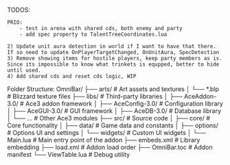 

TODOS: 

    PRIO:
        - test in arena with shared cds, both enemy and party
        - add spec property to TalentTreeCoordinates.lua

    2) Update unit aura detection in world if I want to have that there. If so need to update OnPlayerTargetChanged, OnUnitAura, SpecDetection
    3) Remove showing items for hostile players, keep party members as is. Since its impossible to know what trinkets is equpped, better to hide until used.
    4) Add shared cds and reset cds logic, WIP



Folder Structure:
OmniBar/
├── arts/                    # Art assets and textures
│   └── *.blp               # Blizzard texture files
├── libs/                    # Third-party libraries
│   ├── AceAddon-3.0/       # Ace3 addon framework
│   ├── AceConfig-3.0/      # Configuration library
│   ├── AceGUI-3.0/        # GUI framework
│   ├── AceDB-3.0/         # Database library
│   └── ...                # Other Ace3 modules
├── src/                    # Source code
│   ├── core/              # Core functionality
│   ├── data/              # Game data and constants
│   ├── options/           # Options UI and settings
│   └── widgets/           # Custom UI widgets
│   └── Main.lua           # Main entry point of the addon
├── embeds.xml             # Library embedding
├── load.xml               # Addon load order
├── OmniBar.toc           # Addon manifest
└── ViewTable.lua          # Debug utility




